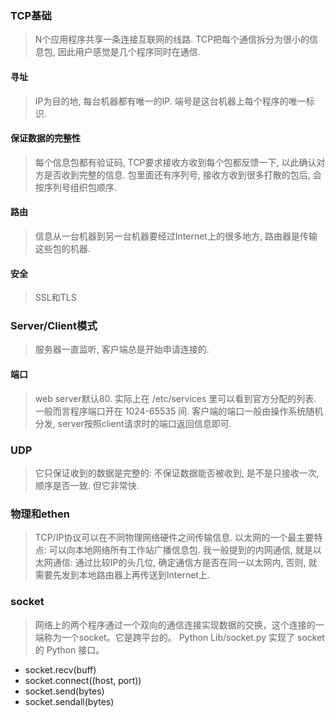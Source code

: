 ### TCP基础
> N个应用程序共享一条连接互联网的线路. TCP把每个通信拆分为很小的信息包, 因此用户感觉是几个程序同时在通信.

#### 寻址
> IP为目的地, 每台机器都有唯一的IP. 端号是这台机器上每个程序的唯一标识.

#### 保证数据的完整性
> 每个信息包都有验证码, TCP要求接收方收到每个包都反馈一下, 以此确认对方是否收到完整的信息.
> 包里面还有序列号, 接收方收到很多打散的包后, 会按序列号组织包顺序.

#### 路由
> 信息从一台机器到另一台机器要经过Internet上的很多地方, 路由器是传输这些包的机器.

#### 安全
> SSL和TLS

### Server/Client模式
> 服务器一直监听, 客户端总是开始申请连接的.

#### 端口
> web server默认80. 实际上在 /etc/services 里可以看到官方分配的列表.
> 一般而言程序端口开在 1024-65535 间.
> 客户端的端口一般由操作系统随机分发, server按照client请求时的端口返回信息即可.

### UDP
> 它只保证收到的数据是完整的: 不保证数据能否被收到, 是不是只接收一次,
> 顺序是否一致. 但它非常快.

### 物理和ethen
> TCP/IP协议可以在不同物理网络硬件之间传输信息.
> 以太网的一个最主要特点: 可以向本地网络所有工作站广播信息包.
> 我一般提到的内网通信, 就是以太网通信: 通过比较IP的头几位, 确定通信方是否在同一以太网内, 否则, 就需要先发到本地路由器上再传送到Internet上.

### socket
> 网络上的两个程序通过一个双向的通信连接实现数据的交换，这个连接的一端称为一个socket。它是跨平台的。
> Python Lib/socket.py 实现了 socket 的 Python 接口。
- socket.recv(buff)
- socket.connect((host, port))
- socket.send(bytes)
- socket.sendall(bytes)
